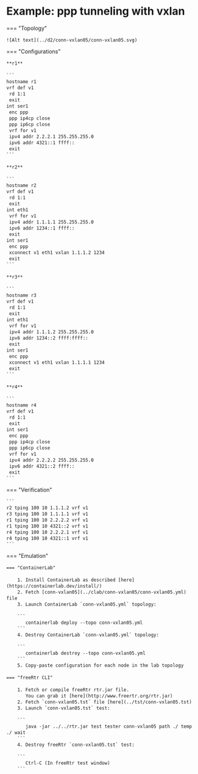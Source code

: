# Example: ppp tunneling with vxlan

=== "Topology"

    ![Alt text](../d2/conn-vxlan05/conn-vxlan05.svg)

=== "Configurations"

    **r1**

    ```
    hostname r1
    vrf def v1
     rd 1:1
     exit
    int ser1
     enc ppp
     ppp ip4cp close
     ppp ip6cp close
     vrf for v1
     ipv4 addr 2.2.2.1 255.255.255.0
     ipv6 addr 4321::1 ffff::
     exit
    ```

    **r2**

    ```
    hostname r2
    vrf def v1
     rd 1:1
     exit
    int eth1
     vrf for v1
     ipv4 addr 1.1.1.1 255.255.255.0
     ipv6 addr 1234::1 ffff::
     exit
    int ser1
     enc ppp
     xconnect v1 eth1 vxlan 1.1.1.2 1234
     exit
    ```

    **r3**

    ```
    hostname r3
    vrf def v1
     rd 1:1
     exit
    int eth1
     vrf for v1
     ipv4 addr 1.1.1.2 255.255.255.0
     ipv6 addr 1234::2 ffff:ffff::
     exit
    int ser1
     enc ppp
     xconnect v1 eth1 vxlan 1.1.1.1 1234
     exit
    ```

    **r4**

    ```
    hostname r4
    vrf def v1
     rd 1:1
     exit
    int ser1
     enc ppp
     ppp ip4cp close
     ppp ip6cp close
     vrf for v1
     ipv4 addr 2.2.2.2 255.255.255.0
     ipv6 addr 4321::2 ffff::
     exit
    ```

=== "Verification"

    ```
    r2 tping 100 10 1.1.1.2 vrf v1
    r3 tping 100 10 1.1.1.1 vrf v1
    r1 tping 100 10 2.2.2.2 vrf v1
    r1 tping 100 10 4321::2 vrf v1
    r4 tping 100 10 2.2.2.1 vrf v1
    r4 tping 100 10 4321::1 vrf v1
    ```

=== "Emulation"

    === "ContainerLab"

        1. Install ContainerLab as described [here](https://containerlab.dev/install/)  
        2. Fetch [conn-vxlan05](../clab/conn-vxlan05/conn-vxlan05.yml) file  
        3. Launch ContainerLab `conn-vxlan05.yml` topology:  

        ```
           containerlab deploy --topo conn-vxlan05.yml  
        ```
        4. Destroy ContainerLab `conn-vxlan05.yml` topology:  

        ```
           containerlab destroy --topo conn-vxlan05.yml  
        ```
        5. Copy-paste configuration for each node in the lab topology

    === "freeRtr CLI"

        1. Fetch or compile freeRtr rtr.jar file.  
           You can grab it [here](http://www.freertr.org/rtr.jar)  
        2. Fetch `conn-vxlan05.tst` file [here](../tst/conn-vxlan05.tst)  
        3. Launch `conn-vxlan05.tst` test:  

        ```
           java -jar ../../rtr.jar test tester conn-vxlan05 path ./ temp ./ wait
        ```
        4. Destroy freeRtr `conn-vxlan05.tst` test:  

        ```
           Ctrl-C (In freeRtr test window)
        ```

